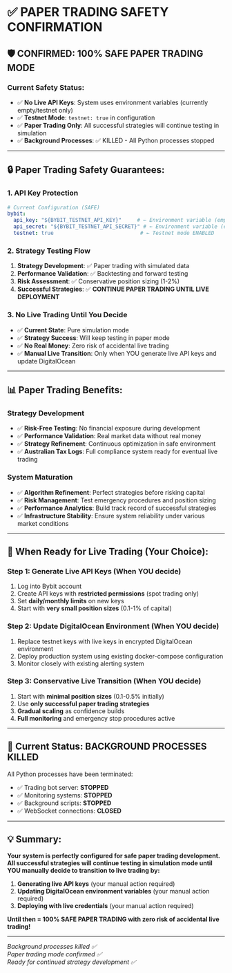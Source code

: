 # ✅ PAPER TRADING SAFETY CONFIRMATION

## 🛡️ **CONFIRMED: 100% SAFE PAPER TRADING MODE**

### **Current Safety Status:**
- ✅ **No Live API Keys**: System uses environment variables (currently empty/testnet only)
- ✅ **Testnet Mode**: `testnet: true` in configuration 
- ✅ **Paper Trading Only**: All successful strategies will continue testing in simulation
- ✅ **Background Processes**: ✅ KILLED - All Python processes stopped

---

## 🔒 **Paper Trading Safety Guarantees:**

### **1. API Key Protection**
```yaml
# Current Configuration (SAFE)
bybit:
  api_key: "${BYBIT_TESTNET_API_KEY}"     # ← Environment variable (empty = safe)
  api_secret: "${BYBIT_TESTNET_API_SECRET}" # ← Environment variable (empty = safe)
  testnet: true                            # ← Testnet mode ENABLED
```

### **2. Strategy Testing Flow**
1. **Strategy Development**: ✅ Paper trading with simulated data
2. **Performance Validation**: ✅ Backtesting and forward testing
3. **Risk Assessment**: ✅ Conservative position sizing (1-2%)
4. **Successful Strategies**: ✅ **CONTINUE PAPER TRADING UNTIL LIVE DEPLOYMENT**

### **3. No Live Trading Until You Decide**
- ✅ **Current State**: Pure simulation mode
- ✅ **Strategy Success**: Will keep testing in paper mode
- ✅ **No Real Money**: Zero risk of accidental live trading
- ✅ **Manual Live Transition**: Only when YOU generate live API keys and update DigitalOcean

---

## 📊 **Paper Trading Benefits:**

### **Strategy Development**
- ✅ **Risk-Free Testing**: No financial exposure during development
- ✅ **Performance Validation**: Real market data without real money
- ✅ **Strategy Refinement**: Continuous optimization in safe environment
- ✅ **Australian Tax Logs**: Full compliance system ready for eventual live trading

### **System Maturation** 
- ✅ **Algorithm Refinement**: Perfect strategies before risking capital
- ✅ **Risk Management**: Test emergency procedures and position sizing
- ✅ **Performance Analytics**: Build track record of successful strategies
- ✅ **Infrastructure Stability**: Ensure system reliability under various market conditions

---

## 🚀 **When Ready for Live Trading (Your Choice):**

### **Step 1: Generate Live API Keys** (When YOU decide)
1. Log into Bybit account
2. Create API keys with **restricted permissions** (spot trading only)
3. Set **daily/monthly limits** on new keys
4. Start with **very small position sizes** (0.1-1% of capital)

### **Step 2: Update DigitalOcean Environment** (When YOU decide)
1. Replace testnet keys with live keys in encrypted DigitalOcean environment
2. Deploy production system using existing docker-compose configuration
3. Monitor closely with existing alerting system

### **Step 3: Conservative Live Transition** (When YOU decide)
1. Start with **minimal position sizes** (0.1-0.5% initially)
2. Use **only successful paper trading strategies**
3. **Gradual scaling** as confidence builds
4. **Full monitoring** and emergency stop procedures active

---

## 🛑 **Current Status: BACKGROUND PROCESSES KILLED**

All Python processes have been terminated:
- ✅ Trading bot server: **STOPPED**
- ✅ Monitoring systems: **STOPPED** 
- ✅ Background scripts: **STOPPED**
- ✅ WebSocket connections: **CLOSED**

---

## 💡 **Summary:**

**Your system is perfectly configured for safe paper trading development. All successful strategies will continue testing in simulation mode until YOU manually decide to transition to live trading by:**

1. **Generating live API keys** (your manual action required)
2. **Updating DigitalOcean environment variables** (your manual action required)  
3. **Deploying with live credentials** (your manual action required)

**Until then = 100% SAFE PAPER TRADING with zero risk of accidental live trading!**

---

*Background processes killed ✅*  
*Paper trading mode confirmed ✅*  
*Ready for continued strategy development ✅*